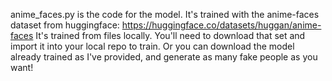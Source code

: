 anime_faces.py is the code for the model. It's trained with the anime-faces dataset from huggingface:
https://huggingface.co/datasets/huggan/anime-faces
It's trained from files locally. You'll need to download that set and import it into your local repo to train.
Or you can download the model already trained as I've provided, and generate as many fake people as you want!


